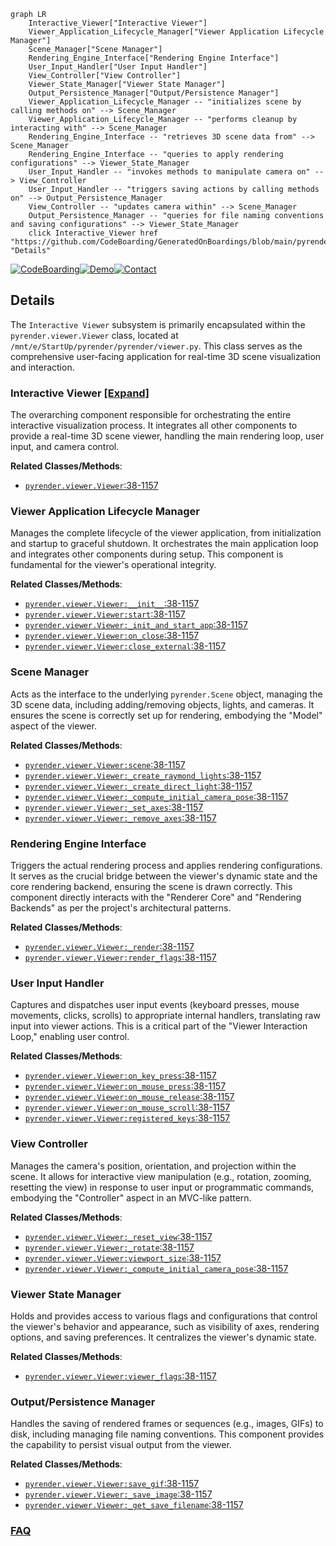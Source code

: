 ```mermaid
graph LR
    Interactive_Viewer["Interactive Viewer"]
    Viewer_Application_Lifecycle_Manager["Viewer Application Lifecycle Manager"]
    Scene_Manager["Scene Manager"]
    Rendering_Engine_Interface["Rendering Engine Interface"]
    User_Input_Handler["User Input Handler"]
    View_Controller["View Controller"]
    Viewer_State_Manager["Viewer State Manager"]
    Output_Persistence_Manager["Output/Persistence Manager"]
    Viewer_Application_Lifecycle_Manager -- "initializes scene by calling methods on" --> Scene_Manager
    Viewer_Application_Lifecycle_Manager -- "performs cleanup by interacting with" --> Scene_Manager
    Rendering_Engine_Interface -- "retrieves 3D scene data from" --> Scene_Manager
    Rendering_Engine_Interface -- "queries to apply rendering configurations" --> Viewer_State_Manager
    User_Input_Handler -- "invokes methods to manipulate camera on" --> View_Controller
    User_Input_Handler -- "triggers saving actions by calling methods on" --> Output_Persistence_Manager
    View_Controller -- "updates camera within" --> Scene_Manager
    Output_Persistence_Manager -- "queries for file naming conventions and saving configurations" --> Viewer_State_Manager
    click Interactive_Viewer href "https://github.com/CodeBoarding/GeneratedOnBoardings/blob/main/pyrender/Interactive_Viewer.md" "Details"
```

[![CodeBoarding](https://img.shields.io/badge/Generated%20by-CodeBoarding-9cf?style=flat-square)](https://github.com/CodeBoarding/GeneratedOnBoardings)[![Demo](https://img.shields.io/badge/Try%20our-Demo-blue?style=flat-square)](https://www.codeboarding.org/demo)[![Contact](https://img.shields.io/badge/Contact%20us%20-%20contact@codeboarding.org-lightgrey?style=flat-square)](mailto:contact@codeboarding.org)

## Details

The `Interactive Viewer` subsystem is primarily encapsulated within the `pyrender.viewer.Viewer` class, located at `/mnt/e/StartUp/pyrender/pyrender/viewer.py`. This class serves as the comprehensive user-facing application for real-time 3D scene visualization and interaction.

### Interactive Viewer [[Expand]](./Interactive_Viewer.md)
The overarching component responsible for orchestrating the entire interactive visualization process. It integrates all other components to provide a real-time 3D scene viewer, handling the main rendering loop, user input, and camera control.


**Related Classes/Methods**:

- <a href="https://github.com/mmatl/pyrender/blob/master/pyrender/viewer.py#L38-L1157" target="_blank" rel="noopener noreferrer">`pyrender.viewer.Viewer`:38-1157</a>


### Viewer Application Lifecycle Manager
Manages the complete lifecycle of the viewer application, from initialization and startup to graceful shutdown. It orchestrates the main application loop and integrates other components during setup. This component is fundamental for the viewer's operational integrity.


**Related Classes/Methods**:

- <a href="https://github.com/mmatl/pyrender/blob/master/pyrender/viewer.py#L38-L1157" target="_blank" rel="noopener noreferrer">`pyrender.viewer.Viewer:__init__`:38-1157</a>
- <a href="https://github.com/mmatl/pyrender/blob/master/pyrender/viewer.py#L38-L1157" target="_blank" rel="noopener noreferrer">`pyrender.viewer.Viewer:start`:38-1157</a>
- <a href="https://github.com/mmatl/pyrender/blob/master/pyrender/viewer.py#L38-L1157" target="_blank" rel="noopener noreferrer">`pyrender.viewer.Viewer:_init_and_start_app`:38-1157</a>
- <a href="https://github.com/mmatl/pyrender/blob/master/pyrender/viewer.py#L38-L1157" target="_blank" rel="noopener noreferrer">`pyrender.viewer.Viewer:on_close`:38-1157</a>
- <a href="https://github.com/mmatl/pyrender/blob/master/pyrender/viewer.py#L38-L1157" target="_blank" rel="noopener noreferrer">`pyrender.viewer.Viewer:close_external`:38-1157</a>


### Scene Manager
Acts as the interface to the underlying `pyrender.Scene` object, managing the 3D scene data, including adding/removing objects, lights, and cameras. It ensures the scene is correctly set up for rendering, embodying the "Model" aspect of the viewer.


**Related Classes/Methods**:

- <a href="https://github.com/mmatl/pyrender/blob/master/pyrender/viewer.py#L38-L1157" target="_blank" rel="noopener noreferrer">`pyrender.viewer.Viewer:scene`:38-1157</a>
- <a href="https://github.com/mmatl/pyrender/blob/master/pyrender/viewer.py#L38-L1157" target="_blank" rel="noopener noreferrer">`pyrender.viewer.Viewer:_create_raymond_lights`:38-1157</a>
- <a href="https://github.com/mmatl/pyrender/blob/master/pyrender/viewer.py#L38-L1157" target="_blank" rel="noopener noreferrer">`pyrender.viewer.Viewer:_create_direct_light`:38-1157</a>
- <a href="https://github.com/mmatl/pyrender/blob/master/pyrender/viewer.py#L38-L1157" target="_blank" rel="noopener noreferrer">`pyrender.viewer.Viewer:_compute_initial_camera_pose`:38-1157</a>
- <a href="https://github.com/mmatl/pyrender/blob/master/pyrender/viewer.py#L38-L1157" target="_blank" rel="noopener noreferrer">`pyrender.viewer.Viewer:_set_axes`:38-1157</a>
- <a href="https://github.com/mmatl/pyrender/blob/master/pyrender/viewer.py#L38-L1157" target="_blank" rel="noopener noreferrer">`pyrender.viewer.Viewer:_remove_axes`:38-1157</a>


### Rendering Engine Interface
Triggers the actual rendering process and applies rendering configurations. It serves as the crucial bridge between the viewer's dynamic state and the core rendering backend, ensuring the scene is drawn correctly. This component directly interacts with the "Renderer Core" and "Rendering Backends" as per the project's architectural patterns.


**Related Classes/Methods**:

- <a href="https://github.com/mmatl/pyrender/blob/master/pyrender/viewer.py#L38-L1157" target="_blank" rel="noopener noreferrer">`pyrender.viewer.Viewer:_render`:38-1157</a>
- <a href="https://github.com/mmatl/pyrender/blob/master/pyrender/viewer.py#L38-L1157" target="_blank" rel="noopener noreferrer">`pyrender.viewer.Viewer:render_flags`:38-1157</a>


### User Input Handler
Captures and dispatches user input events (keyboard presses, mouse movements, clicks, scrolls) to appropriate internal handlers, translating raw input into viewer actions. This is a critical part of the "Viewer Interaction Loop," enabling user control.


**Related Classes/Methods**:

- <a href="https://github.com/mmatl/pyrender/blob/master/pyrender/viewer.py#L38-L1157" target="_blank" rel="noopener noreferrer">`pyrender.viewer.Viewer:on_key_press`:38-1157</a>
- <a href="https://github.com/mmatl/pyrender/blob/master/pyrender/viewer.py#L38-L1157" target="_blank" rel="noopener noreferrer">`pyrender.viewer.Viewer:on_mouse_press`:38-1157</a>
- <a href="https://github.com/mmatl/pyrender/blob/master/pyrender/viewer.py#L38-L1157" target="_blank" rel="noopener noreferrer">`pyrender.viewer.Viewer:on_mouse_release`:38-1157</a>
- <a href="https://github.com/mmatl/pyrender/blob/master/pyrender/viewer.py#L38-L1157" target="_blank" rel="noopener noreferrer">`pyrender.viewer.Viewer:on_mouse_scroll`:38-1157</a>
- <a href="https://github.com/mmatl/pyrender/blob/master/pyrender/viewer.py#L38-L1157" target="_blank" rel="noopener noreferrer">`pyrender.viewer.Viewer:registered_keys`:38-1157</a>


### View Controller
Manages the camera's position, orientation, and projection within the scene. It allows for interactive view manipulation (e.g., rotation, zooming, resetting the view) in response to user input or programmatic commands, embodying the "Controller" aspect in an MVC-like pattern.


**Related Classes/Methods**:

- <a href="https://github.com/mmatl/pyrender/blob/master/pyrender/viewer.py#L38-L1157" target="_blank" rel="noopener noreferrer">`pyrender.viewer.Viewer:_reset_view`:38-1157</a>
- <a href="https://github.com/mmatl/pyrender/blob/master/pyrender/viewer.py#L38-L1157" target="_blank" rel="noopener noreferrer">`pyrender.viewer.Viewer:_rotate`:38-1157</a>
- <a href="https://github.com/mmatl/pyrender/blob/master/pyrender/viewer.py#L38-L1157" target="_blank" rel="noopener noreferrer">`pyrender.viewer.Viewer:viewport_size`:38-1157</a>
- <a href="https://github.com/mmatl/pyrender/blob/master/pyrender/viewer.py#L38-L1157" target="_blank" rel="noopener noreferrer">`pyrender.viewer.Viewer:_compute_initial_camera_pose`:38-1157</a>


### Viewer State Manager
Holds and provides access to various flags and configurations that control the viewer's behavior and appearance, such as visibility of axes, rendering options, and saving preferences. It centralizes the viewer's dynamic state.


**Related Classes/Methods**:

- <a href="https://github.com/mmatl/pyrender/blob/master/pyrender/viewer.py#L38-L1157" target="_blank" rel="noopener noreferrer">`pyrender.viewer.Viewer:viewer_flags`:38-1157</a>


### Output/Persistence Manager
Handles the saving of rendered frames or sequences (e.g., images, GIFs) to disk, including managing file naming conventions. This component provides the capability to persist visual output from the viewer.


**Related Classes/Methods**:

- <a href="https://github.com/mmatl/pyrender/blob/master/pyrender/viewer.py#L38-L1157" target="_blank" rel="noopener noreferrer">`pyrender.viewer.Viewer:save_gif`:38-1157</a>
- <a href="https://github.com/mmatl/pyrender/blob/master/pyrender/viewer.py#L38-L1157" target="_blank" rel="noopener noreferrer">`pyrender.viewer.Viewer:_save_image`:38-1157</a>
- <a href="https://github.com/mmatl/pyrender/blob/master/pyrender/viewer.py#L38-L1157" target="_blank" rel="noopener noreferrer">`pyrender.viewer.Viewer:_get_save_filename`:38-1157</a>




### [FAQ](https://github.com/CodeBoarding/GeneratedOnBoardings/tree/main?tab=readme-ov-file#faq)